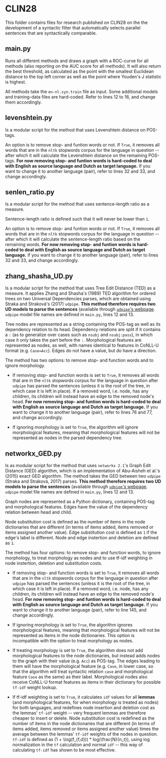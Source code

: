 # CLIN28

This folder contains files for research published on CLIN28 on the the development of a syntactic filter that automatically selects parallel sentences that are syntactically comparable.



## main.py

Runs all different methods and draws a graph with a ROC-curve for all methods (also reporting on the AUC score for all methods). It will also return the best threshold, as calculated as the point with the smallest Euclidean distance to the top left corner as well as the point where Youden's J statistic is highest.

All methods take the `en-nl.syn.train` file as input. Some additional models and training-data files are hard-coded. Refer to lines 12 to 16, and change them accordingly.

## levenshtein.py

Is a modular script for the method that uses Levenshtein distance on POS-tags.

An option is to remove stop- and funtion words or not. If `True`, it removes all words that are in the `nltk` stopwords corpus for the language in question -- after which it will calculate the Levenshtein distance on the remaining POS-tags. **For now removing stop- and funtion words is hard-coded to deal with English as source language and Dutch as target language.** If you want to change it to another language (pair), refer to lines 32 and 33, and change accordingly.

## senlen_ratio.py

Is a modular script for the method that uses sentence-length ratio as a measure.

Sentence-length ratio is defined such that it will never be lower than `1`.

An option is to remove stop- and funtion words or not. If `True`, it removes all words that are in the `nltk` stopwords corpus for the language in question -- after which it will calculate the sentence-length ratio based on the remaining words. **For now removing stop- and funtion words is hard-coded to deal with English as source language and Dutch as target language.** If you want to change it to another language (pair), refer to lines 32 and 33, and change accordingly.

## zhang_shasha_UD.py

Is a modular script for the method that uses Tree Edit Distance (TED) as a measure. It applies Zhang and Shasha's (1989) TED algorithm for ordered trees on two Universal Dependencies parses, which are obtained using Straka and Straková's (2017) `udpipe`. **This method therefore requires two UD models to parse the sentences** (available through [`udpipe`'s webpage](http://ufal.mff.cuni.cz/udpipe). `udpipe` model file names are defined in `main.py`, lines 12 and 13.

Tree nodes are represented as a string containing the POS-tag as well as its dependency relation to its head. Dependency relations are split if it contains a `:` (as to generalize over cases such as `nsubj` and `nsubj:pass`), in which case it only takes the part before the `:`. Morphological features are represented as nodes, as well, with names identical to features in CoNLL-U format (e.g. `Case=Acc`). Edges do not have a value, but do have a direction.

The method has two options: to remove stop- and function words and to ignore morphology.

- If removing stop- and function words is set to `True`, it removes all words that are in the `nltk` stopwords corpus for the language in question after `udpipe` has parsed the sentences (unless it is the root of the tree, in which case it is left in place). If a removed word, i.e. node, has any children, its children will instead have an edge to the removed node's head. **For now removing stop- and funtion words is hard-coded to deal with English as source language and Dutch as target language.** If you want to change it to another language (pair), refer to lines 76 and 77, and change accordingly. 

- If ignoring morphology is set to `True`, the algorithm will ignore morphological features, meaning that morphological features will not be represented as nodes in the parsed dependency tree.

## networkx_GED.py

Is as modular script for the method that uses `networkx 2.1`'s Graph Edit Distance (GED) algorithm, which is an implementation of Abu-Aisheh et al.'s (2015) exact GED algorithm. The method takes the GED between two `udpipe` (Straka and Straková, 2017) parses. **This method therefore requires two UD models to parse the sentences** (available through [`udpipe`'s webpage](http://ufal.mff.cuni.cz/udpipe). `udpipe` model file names are defined in `main.py`, lines 12 and 13.

Graph nodes are represented as a Python dictionary, containing POS-tag and morphological features. Edges have the value of the dependency relation between head and child. 

Node substitution cost is defined as the number of items in the node dictionaries that are different (in terms of items added, items removed or items assigned another value). Edge substitution cost is defined as `1` if the edge's label is different. Node and edge instertion and deletion are defined as `1`.

The method has four options: to remove stop- and function words, to ignore morphology, to treat morphology as nodes and to use tf-idf weighting in node instertion, deletion and substitution costs.

- If removing stop- and function words is set to `True`, it removes all words that are in the `nltk` stopwords corpus for the language in question after `udpipe` has parsed the sentences (unless it is the root of the tree, in which case it is left in place). If a removed word, i.e. node, has any children, its children will instead have an edge to the removed node's head. **For now removing stop- and funtion words is hard-coded to deal with English as source language and Dutch as target language.** If you want to change it to another language (pair), refer to line 145, and change accordingly. 

- If ignoring morphology is set to `True`, the algorithm ignores morphological features, meaning that morphological features will not be represented as items in the node dictionaries. This option is incompatible with the option to treat morphology as nodes.

- If treating morphology is set to `True`, the algorithm does not add morphological features to the node dictionaries, but instead adds nodes to the graph with their value (e.g. `Acc`) as POS-tag. The edges leading to them will have the morphological feature (e.g. `Case`, in lower case, so that the algorithm will treat syntactic relation `case` and morphological feature `Case` as the same) as their label. Morphological nodes also receive CoNLL-U format features as items in their dictionary for possible `tf-idf` weight lookup.

- If tf-idf weighting is set to `True`, it calculates `idf` values for all **lemmas** (and morphological features, for when morphology is treated as nodes) for both languages, and redefines node insertion and deletion cost as the lemmas' `tf-idf` weight -- very frequent lemmas are therefore cheaper to insert or delete. Node substitution cost is redefined as the number of items in the node dictionaries that are different (in terms of items added, items removed or items assigned another value) times the average between the lemmas' `tf-idf` weights of the nodes in question. `tf-idf` is defined as (1 + \log(f_{f,d})) * log(\frac{N}{n_t}), using log normalization in the `tf` calculation and normal `idf` -- this way of calculating `tf-idf` has shown to be most effective.
